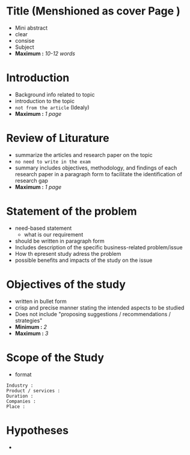 # Title (Menshioned as cover Page )
- Mini abstract
- clear
- consise
- Subject
- **Maximum :** *10-12 words*

# Introduction
- Background info related to topic
- introduction to the topic
- `not from the article` (Idealy)
- **Maximum :** *1 page*

# Review of Liturature
- summarize the articles and research paper on the topic
- `no need to write in the exam`
- summary includes objectives, methodology, and findings of each research paper in a paragraph form to facilitate the identification of research gap
- **Maximum :** *1 page*

# Statement of the problem
- need-based statement 
	- what is our requirement
- should be written in paragraph form 
- Includes description of the specific business-related problem/issue
- How th epresent study adress the problem
- possible benefits and impacts of the study on the issue

# Objectives of the study
- written in bullet form 
- crisp and precise manner stating the intended aspects to be studied
- Does not include "proposing suggestions / recommendations / strategies"
- **Minimum :** *2*
- **Maximum :** *3*

# Scope of the Study
- format
```
Industry : 
Product / services :
Duration :
Companies :
Place :
```


# Hypotheses
- 
